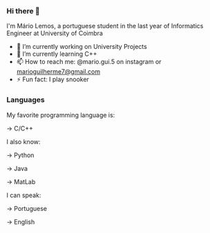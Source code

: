 ### Hi there 👋

I'm Mário Lemos, a portuguese student in the last year of Informatics Engineer at University of Coimbra

- 🔭 I’m currently working on University Projects
- 🌱 I’m currently learning C++
- 📫 How to reach me: @mario.gui.5 on instagram or marioguilherme7@gmail.com
- ⚡ Fun fact: I play snooker

### Languages

My favorite programming language is:

-> C/C++

I also know:

-> Python

-> Java

-> MatLab

I can speak:

-> Portuguese

-> English


